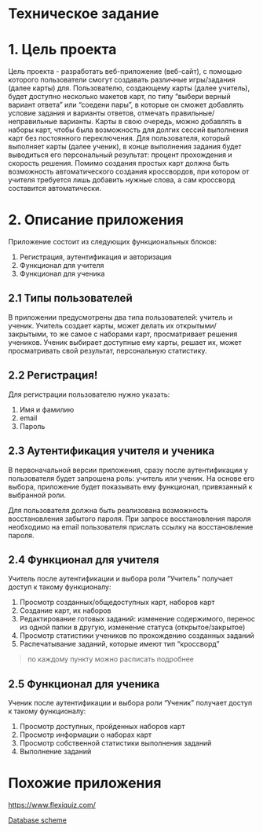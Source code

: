 ﻿# Техническое задание

# 1. Цель проекта

Цель проекта - разработать веб-приложение (веб-сайт), с помощью которого пользователи смогут создавать различные игры/задания (далее карты) для. Пользователю, создающему карты (далее учитель), будет доступно несколько макетов карт, по типу “выбери верный вариант ответа” или “соедени пары”, в которые он сможет добавлять условие задания и варианты ответов, отмечать правильные/неправильные варианты. Карты в свою очередь, можно добавлять в наборы карт, чтобы была возможность для долгих сессий выполнения карт без постоянного переключения. Для пользователя, который выполняет карты (далее ученик), в конце выполнения задания будет выводиться его персональный результат: процент прохождения и скорость решения. Помимо создания простых карт должна быть возможность автоматического создания кроссвордов, при котором от учителя требуется лишь добавить нужные слова, а сам кроссворд составится автоматически. 

# 2. Описание приложения

Приложение состоит из следующих функциональных блоков:

1. Регистрация, аутентификация и авторизация
2. Функционал для учителя
3. Функционал для ученика

## 2.1 Типы пользователей

В приложении предусмотрены два типа пользователей: учитель и ученик. Учитель создает карты, может делать их открытыми/закрытыми, то же самое с наборами карт, просматривает решения учеников. Ученик выбирает доступные ему карты, решает их, может просматривать свой результат, персональную статистику.  

## 2.2 Регистрация!


Для регистрации пользователю нужно указать:

1. Имя и фамилию 
2. email
3. Пароль

## 2.3 Аутентификация учителя и ученика

В первоначальной версии приложения, сразу после аутентификации у пользователя будет запрошена роль: учитель или ученик. На основе его выбора, приложение будет показывать ему функционал, привязанный к выбранной роли.

Для пользователя должна быть реализована возможность восстановления забытого пароля. При запросе восстановления пароля необходимо на email пользователя прислать ссылку на восстановление пароля.  

## 2.4 Функционал для учителя

Учитель после аутентификации и выбора роли “Учитель” получает доступ к такому функционалу:

1. Просмотр созданных/общедоступных карт, наборов карт
2. Создание карт, их наборов
3. Редактирование готовых заданий: изменение содержимого, перенос из одной папки в другую, изменение статуса (открытое/закрытое)
4. Просмотр статистики учеников по прохождению созданных заданий
5. Распечатывание заданий, которые имеют тип “кроссворд”

> по каждому пункту можно расписать подробнее
> 

## 2.5 Функционал для ученика

Ученик после аутентификации и выбора роли “Ученик” получает доступ к такому функционалу:

1. Просмотр доступных, пройденных наборов карт
2. Просмотр информации о наборах карт
3. Просмотр собственной статистики выполнения заданий
4. Выполнение заданий

# Похожие приложения 

https://www.flexiquiz.com/


[Database scheme](https://user-images.githubusercontent.com/22565000/159544617-32d24b3c-7527-454b-8ffa-34f68c8f0722.png)
